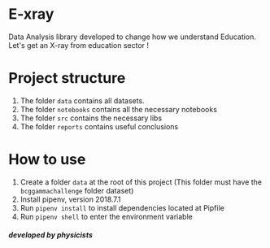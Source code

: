 # E-xray
Data Analysis library developed to change how we understand Education. Let's get an X-ray from education sector !

# Project structure

1) The folder `data` contains all datasets.
2) The folder `notebooks` contains all the necessary notebooks
3) The folder `src` contains the necessary libs
4) The folder `reports` contains useful conclusions 


# How to use

1) Create a folder `data` at the root of this project (This folder must have the `bcggammachallenge` folder dataset)
2) Install pipenv, version 2018.7.1
3) Run `pipenv install` to install dependencies located at Pipfile
4) Run `pipenv shell` to enter the environment variable

##### developed by physicists
